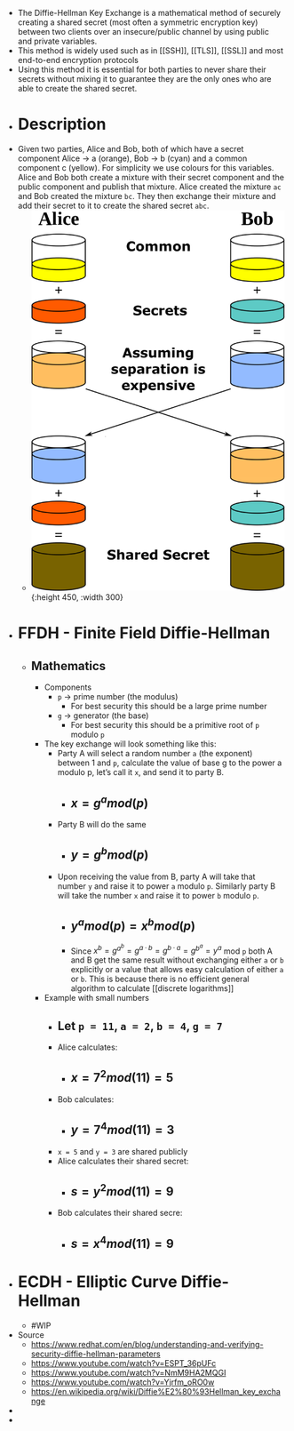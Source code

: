 - The Diffie-Hellman Key Exchange is a mathematical method of securely creating a shared secret (most often a symmetric encryption key) between two clients over an insecure/public channel by using public and private variables.
- This method is widely used such as in [[SSH]], [[TLS]], [[SSL]] and most end-to-end encryption protocols
- Using this method it is essential for both parties to never share their secrets without mixing it to guarantee they are the only ones who are able to create the shared secret.
- # Description
- Given two parties, Alice and Bob, both of which have a secret component Alice -> a (orange), Bob -> b (cyan) and a common component c (yellow). For simplicity we use colours for this variables. Alice and Bob both create a mixture with their secret component and the public component and publish that mixture. Alice created the mixture `ac` and Bob created the mixture `bc`. They then exchange their mixture and add their secret to it to create the shared secret `abc`.
	- ![diffie-hellman-color-example.png](../assets/diffie-hellman-color-example_1689860915833_0.png){:height 450, :width 300}
- # FFDH - Finite Field Diffie-Hellman
	- ## Mathematics
		- Components
			- `p` -> prime number (the modulus)
				- For best security this should be a large prime number
			- `g` -> generator (the base)
				- For best security this should be a primitive root of  `p` modulo `p`
		- The key exchange will look something like this:
			- Party A will select a random number `a` (the exponent) between 1 and `p`, calculate the value of base g to the power a modulo p, let’s call it `x`, and send it to party B.
				- ## $x = g^{a} mod(p)$
			- Party B will do the same
				- ## $y = g^{b} mod(p)$
			- Upon receiving the value from B, party A will take that number `y` and raise it to power `a` modulo `p`. Similarly party B will take the number `x` and raise it to power `b` modulo `p`.
				- ## $y^{a} mod(p) = x^{b} mod(p)$
				- Since $x^b=g^{a^b}=g^{a·b}=g^{b·a}=g^{b^a}=y^a$ mod `p` both A and B get the same result without exchanging either `a` or `b` explicitly or a value that allows easy calculation of either `a` or `b`. This is because there is no efficient general algorithm to calculate [[discrete logarithms]]
		- Example with small numbers
			- Let  `p = 11`, `a = 2`, `b = 4`, `g = 7`
				-
			- Alice calculates:
				- ## $x = 7^{2} mod(11) = 5$
			- Bob calculates:
				- ## $y = 7^{4} mod(11) = 3$
			- `x = 5` and `y = 3` are shared publicly
			- Alice calculates their shared secret:
				- ## $s = y^{2} mod(11) =  9$
			- Bob calculates their shared secre:
				- ## $s = x^{4} mod(11) = 9$
- # ECDH - Elliptic Curve Diffie-Hellman
	- #WIP
- Source
	- https://www.redhat.com/en/blog/understanding-and-verifying-security-diffie-hellman-parameters
	- https://www.youtube.com/watch?v=ESPT_36pUFc
	- https://www.youtube.com/watch?v=NmM9HA2MQGI
	- https://www.youtube.com/watch?v=Yjrfm_oRO0w
	- https://en.wikipedia.org/wiki/Diffie%E2%80%93Hellman_key_exchange
-
-